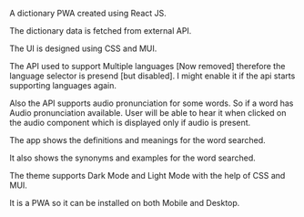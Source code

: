 A dictionary PWA created using React JS.

The dictionary data is fetched from external API.

The UI is designed using CSS and MUI.

The API used to support Multiple languages [Now removed] therefore the language selector is presend [but disabled]. I might enable it if the api starts supporting languages again.

Also the API supports audio pronunciation for some words. So if a word has Audio pronunciation available. User will be able to hear it when clicked on the audio component which is displayed only if audio is present.

The app shows the definitions and meanings for the word searched.

It also shows the synonyms and examples for the word searched.

The theme supports Dark Mode and Light Mode with the help of CSS and MUI.

It is a PWA so it can be installed on both Mobile and Desktop.
